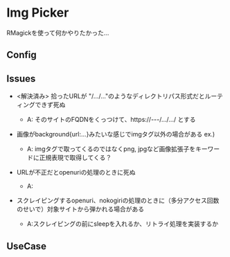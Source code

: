 # Img Picker

RMagickを使って何かやりたかった...

## Config

## Issues
- <解決済み> 拾ったURLが "/.../..."のようなディレクトリパス形式だとルーティングできず死ぬ
  * A: そのサイトのFQDNをくっつけて、https://---/.../.../ とする

- 画像がbackground{url:...}みたいな感じでimgタグ以外の場合がある
  ex.) <div class="related-thumb" style="background-image: url('https://cdn.image.st-hatena.com/image/square/59f747346f438d8ebba86cf2f90a16e4506f2e83/backend=imagemagick;height=120;version=1;width=120/https%3A%2F%2Fcdn-ak.f.st-hatena.com%2Fimages%2Ffotolife%2Ff%2Ffoodcreative%2F20170630%2F20170630121350.jpg');"></div>
  * A: imgタグで取ってくるのではなくpng, jpgなど画像拡張子をキーワードに正規表現で取得してくる？

- URLが不正だとopenuriの処理のときに死ぬ
  * A:

- スクレイピングするopenuri、nokogiriの処理のときに（多分アクセス回数のせいで）対象サイトから弾かれる場合がある
  * A:スクレイピングの前にsleepを入れるか、リトライ処理を実装するか

## UseCase
